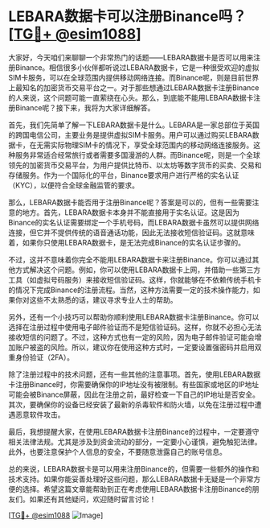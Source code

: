 # LEBARA数据卡可以注册Binance吗？[[TG💪+ @esim1088](https://t.me/s/esim1088)]

大家好，今天咱们来聊聊一个非常热门的话题——LEBARA数据卡是否可以用来注册Binance。相信很多小伙伴都听说过LEBARA数据卡，它是一种很受欢迎的虚拟SIM卡服务，可以在全球范围内提供移动网络连接。而Binance呢，则是目前世界上最知名的加密货币交易平台之一。对于那些想通过LEBARA数据卡注册Binance的人来说，这个问题可能一直萦绕在心头。那么，到底能不能用LEBARA数据卡注册Binance呢？接下来，我将为大家详细解答。

首先，我们先简单了解一下LEBARA数据卡是什么。LEBARA是一家总部位于英国的跨国电信公司，主要业务是提供虚拟SIM卡服务。用户可以通过购买LEBARA数据卡，在无需实际物理SIM卡的情况下，享受全球范围内的移动网络连接服务。这种服务非常适合经常旅行或者需要多国漫游的人群。而Binance呢，则是一个全球领先的加密货币交易平台，为用户提供比特币、以太坊等数字货币的买卖、交易和存储服务。作为一个国际化的平台，Binance要求用户进行严格的实名认证（KYC），以便符合全球金融监管的要求。

那么，LEBARA数据卡能否用于注册Binance呢？答案是可以的，但有一些需要注意的地方。首先，LEBARA数据卡本身并不能直接用于实名认证。这是因为Binance的实名认证需要绑定一个手机号码，而LEBARA数据卡虽然可以提供网络连接，但它并不提供传统的语音通话功能，因此无法接收短信验证码。这就意味着，如果你只使用LEBARA数据卡，是无法完成Binance的实名认证步骤的。

不过，这并不意味着你完全不能用LEBARA数据卡来注册Binance。你可以通过其他方式解决这个问题。例如，你可以使用LEBARA数据卡上网，并借助一些第三方工具（如虚拟号码服务）来接收短信验证码。这样，你就能够在不依赖传统手机卡的情况下完成Binance的注册流程。当然，这种方法需要一定的技术操作能力，如果你对这些不太熟悉的话，建议寻求专业人士的帮助。

另外，还有一个小技巧可以帮助你顺利使用LEBARA数据卡注册Binance。你可以选择在注册过程中使用电子邮件验证而不是短信验证码。这样，你就不必担心无法接收短信的问题了。不过，这种方式也有一定的风险，因为电子邮件验证可能会增加账户被盗的风险。所以，建议你在使用这种方式时，一定要设置强密码并启用双重身份验证（2FA）。

除了注册过程中的技术问题，还有一些其他的注意事项。首先，使用LEBARA数据卡注册Binance时，你需要确保你的IP地址没有被限制。有些国家或地区的IP地址可能会被Binance屏蔽，因此在注册之前，最好检查一下自己的IP地址是否安全。其次，要确保你的设备已经安装了最新的杀毒软件和防火墙，以免在注册过程中遭遇恶意软件攻击。

最后，我想提醒大家，在使用LEBARA数据卡注册Binance的过程中，一定要遵守相关法律法规。尤其是涉及到资金流动的部分，一定要小心谨慎，避免触犯法律。此外，也要注意保护个人信息的安全，不要随意泄露自己的账号信息。

总的来说，LEBARA数据卡是可以用来注册Binance的，但需要一些额外的操作和技术支持。如果你能妥善处理好这些问题，那么LEBARA数据卡无疑是一个非常方便的选择。希望这篇文章能帮助到正在考虑使用LEBARA数据卡注册Binance的朋友们。如果还有其他疑问，欢迎随时留言讨论！

[[TG💪+ @esim1088](https://t.me/s/esim1088) ![Image](https://i.postimg.cc/4NQfJmqS/Snipaste-2025-05-13-00-14-12.png)]